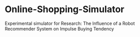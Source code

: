 # Online-Shopping-Simulator
Experimental simulator for Research: The Influence of a Robot Recommender System on Impulse Buying Tendency
